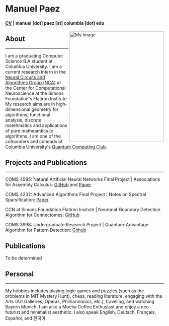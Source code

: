 # Manuel Paez 
#### [CV](https://mannypaeza.github.io/Resume_ManuelPaez.pdf) | manuel [dot] paez [at] columbia [dot] edu 
<img align="right" src="https://mannypaeza.github.io/portrait_jan2023.jpg" alt="My Image" width="300" height="351">

## About
------
I am a graduating Computer Science B.A student at Columbia University. I am a current research intern in the [Neural Circuits and Algorithms Group (NCA)](https://www.simonsfoundation.org/flatiron/center-for-computational-neuroscience/neural-circuits-and-algorithms/) at the Center for Computational Neuroscience at the Simons Foundation's Flatiron Institute. My research aims are in high-dimensional geometry for algorithms, functional analysis, discrete matehmatics and applications of pure matheamtics to algorithms. I am one of the cofounders and coheads of Columbia University's [Quantum Computing Club](https://cuquantumcomputingclub.github.io/).

## Projects and Publications
------
COMS 4995: Natural Artificial Neural Networks Final Project | Associations for Assembly Calculus: [GitHub](https://github.com/mannypaeza/assemblies) and [Paper](https://mannypaeza.github.io/FinalPaper_NaturalArtificialNN.pdf)

COMS 4232: Advanced Algorithms Final Project | Notes on Spectral Sparsification: [Paper](https://mannypaeza.github.io/COMS4232_finalproject_paezcunninghamnatan)

CCN at Simons Foundation Flatiron Insitute | Neuronal-Boundary Detection Algorithm for Connectomes: [GitHub](https://github.com/flatironinstitute/neutorch/boundary-augmentation)

COMS 3998: Undergraduate Research Project | Quantum-Advantage Algorithm for Pattern Detection: [Github](https://github.com/mannypaeza/quantum_mbalgorithm_gravsearch)

## Publications

To be determined

## Personal
------

My hobbies includes playing logic games and puzzles (such as the problems in MIT Mystery Hunt), chess, reading literature, engaging with the Arts (Art Galleries, Operas, Philharmonics, etc.), traveling, and watching Bayern Munich. I am also a Mocha Coffee Enthusiast and enjoy a neo-futurist and minimalist aesthetic. I also speak English, Deutsch, Français, Español, and 한국어. 
